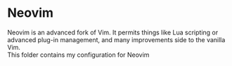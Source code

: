 # Neovim

Neovim is an advanced fork of Vim. It permits things like Lua scripting or advanced plug-in management, and many improvements side to the vanilla Vim.  
This folder contains my configuration for Neovim
